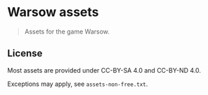 # Warsow assets

> Assets for the game Warsow.

## License

Most assets are provided under CC-BY-SA 4.0 and CC-BY-ND 4.0.

Exceptions may apply, see `assets-non-free.txt`.
